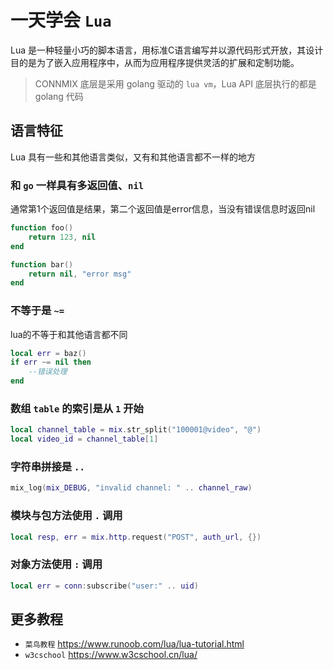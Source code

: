 # 一天学会 `Lua`

Lua 是一种轻量小巧的脚本语言，用标准C语言编写并以源代码形式开放，其设计目的是为了嵌入应用程序中，从而为应用程序提供灵活的扩展和定制功能。

> CONNMIX 底层是采用 golang 驱动的 `lua vm`，Lua API 底层执行的都是 golang 代码

## 语言特征

Lua 具有一些和其他语言类似，又有和其他语言都不一样的地方

### 和 `go` 一样具有多返回值、`nil` 

通常第1个返回值是结果，第二个返回值是error信息，当没有错误信息时返回nil

```lua
function foo()
    return 123, nil
end

function bar()
    return nil, "error msg"
end
```

### 不等于是 `~=`

lua的不等于和其他语言都不同

```lua
local err = baz()
if err ~= nil then
    --错误处理
end
```

### 数组 `table` 的索引是从 `1` 开始

```lua
local channel_table = mix.str_split("100001@video", "@")
local video_id = channel_table[1]
```

### 字符串拼接是 `..`

```lua
mix_log(mix_DEBUG, "invalid channel: " .. channel_raw)
```

### 模块与包方法使用 `.` 调用

```lua
local resp, err = mix.http.request("POST", auth_url, {})
```

### 对象方法使用 `:` 调用

```lua
local err = conn:subscribe("user:" .. uid)
```

## 更多教程

- `菜鸟教程` https://www.runoob.com/lua/lua-tutorial.html
- `w3cschool` https://www.w3cschool.cn/lua/
